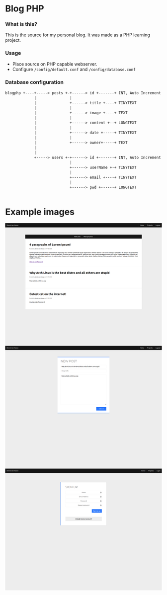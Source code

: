 # Blog PHP
### What is this?
This is the source for my personal blog. It was made as a PHP learning project.

### Usage
- Place source on PHP capable webserver.
- Configure `/config/default.conf` and `/config/database.conf`

### Database configuration

```
blogphp +----+-----> posts +-+------> id +-------+ INT, Auto Increment
             |               |
             |               +------> title +----+ TINYTEXT
             |               |
             |               +------> image +----+ TEXT
             |               |
             |               +------> content +--+ LONGTEXT
             |               |
             |               +------> date +-----+ TINYTEXT
             |               |
             |               +------> owner+-----+ TEXT
             |
             |
             +-----> users +-+------> id +-------+ INT, Auto Increment
                             |
                             +------> userName +-+ TINYTEXT
                             |
                             +------> email +----+ TINYTEXT
                             |
                             +------> pwd +------+ LONGTEXT


```

# Example images
![Index example](./docs/images/index_example.png)
![Post example](./docs/images/post_example.png)
![New account example](./docs/images/new_account_example.png)